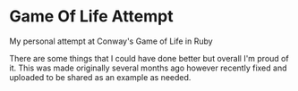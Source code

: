 # Game Of Life Attempt
 My personal attempt at Conway's Game of Life in Ruby

There are some things that I could have done better but overall I'm proud of it. This was made originally several months ago however recently fixed and uploaded to be shared as an example as needed.
